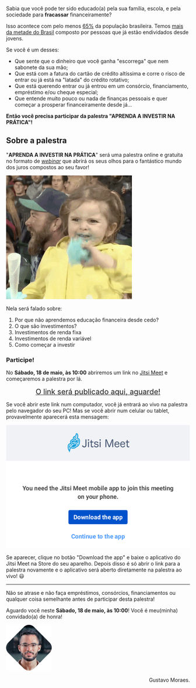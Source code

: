 Sabia que você pode ter sido educado(a) pela sua família, escola, e pela sociedade para **fracassar** financeiramente?

Isso acontece com pelo menos [65%](https://exame.abril.com.br/seu-dinheiro/brasil-e-o-74o-em-ranking-global-de-educacao-financeira) da população brasileira. Temos [mais da metade do Brasil](http://agenciabrasil.ebc.com.br/economia/noticia/2019-03/endividamento-e-inadimplencia-das-familias-crescem-em-janeiro) composto por pessoas que já estão endividados desde jovens.

Se você é um desses:

* Que sente que o dinheiro que você ganha "escorrega" que nem sabonete da sua mão;
* Que está com a fatura do cartão de crédito altíssima e corre o risco de entrar ou já está na "latada" do crédito rotativo;
* Que está querendo entrar ou já entrou em um consórcio, financiamento, empréstimo e/ou cheque especial;
* Que entende muito pouco ou nada de finanças pessoais e quer começar a prosperar financeiramente desde já...

**Então você precisa participar da palestra "APRENDA A INVESTIR NA PRÁTICA"!**

## Sobre a palestra

"**APRENDA A INVESTIR NA PRÁTICA**" será uma palestra online e gratuita no formato de [_webinar_](https://pt.m.wikipedia.org/wiki/Webinar) que abrirá os seus olhos para o fantástico mundo dos juros compostos ao seu favor!

![excited](assets/images/excited.gif)

Nela será falado sobre:

1. Por que não aprendemos educação financeira desde cedo?
2. O que são investimentos?
3. Investimentos de renda fixa
4. Investimentos de renda variável
5. Como começar a investir

### Participe!

No **Sábado, 18 de maio, às 10:00** abriremos um link no [Jitsi Meet](https://meet.jit.si) e começaremos a palestra por lá.

[<center><big><big>O link será publicado aqui, aguarde!</big></big></center>](#participe)

Se você abrir este link num computador, você já entrará ao vivo na palestra pelo navegador do seu PC! Mas se você abrir num celular ou tablet, provavelmente aparecerá esta mensagem:

![jitsi-meet-in-smartphone](assets/images/jitsi-meet-in-smartphone.png)

Se aparecer, clique no botão "Download the app" e baixe o aplicativo do Jitsi Meet na Store do seu aparelho. Depois disso é só abrir o link para a palestra novamente e o aplicativo será aberto diretamente na palestra ao vivo! 😃

------------

Não se atrase e não faça empréstimos, consórcios, financiamentos ou qualquer coisa semelhante antes de participar desta palestra!

Aguardo você neste **Sábado, 18 de maio, às 10:00**! Você é meu(minha) convidado(a) de honra!

<img src="assets/images/gustavo_moraes_profile_photo.png" alt="gustavo_moraes_profile_photo" width="125" style="text-align: right;">
<p style="text-align: right;">Gustavo Moraes.</p>
